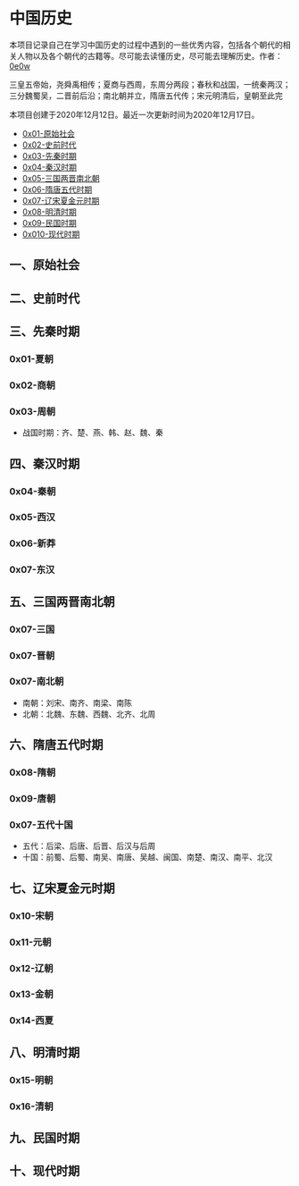 # 中国历史

本项目记录自己在学习中国历史的过程中遇到的一些优秀内容，包括各个朝代的相关人物以及各个朝代的古籍等。尽可能去读懂历史，尽可能去理解历史。作者：[0e0w](https://github.com/0e0w/LearnJava)

三皇五帝始，尧舜禹相传；夏商与西周，东周分两段；春秋和战国，一统秦两汉；三分魏蜀吴，二晋前后沿；南北朝并立，隋唐五代传；宋元明清后，皇朝至此完

本项目创建于2020年12月12日。最近一次更新时间为2020年12月17日。

- [0x01-原始社会]()
- [0x02-史前时代]()
- [0x03-先秦时期]()
- [0x04-秦汉时期]()
- [0x05-三国两晋南北朝]()
- [0x06-隋唐五代时期]()
- [0x07-辽宋夏金元时期]()
- [0x08-明清时期]()
- [0x09-民国时期]()
- [0x010-现代时期]()

## 一、原始社会

## 二、史前时代

## 三、先秦时期

### 0x01-夏朝

### 0x02-商朝

### 0x03-周朝

- 战国时期：齐、楚、燕、韩、赵、魏、秦

## 四、秦汉时期

### 0x04-秦朝

### 0x05-西汉

### 0x06-新莽

### 0x07-东汉

## 五、三国两晋南北朝

### 0x07-三国

### 0x07-晋朝

### 0x07-南北朝

- 南朝：刘宋、南齐、南梁、南陈
- 北朝：北魏、东魏、西魏、北齐、北周

## 六、隋唐五代时期

### 0x08-隋朝

### 0x09-唐朝

### 0x07-五代十国

- 五代：后梁、后唐、后晋、后汉与后周
- 十国：前蜀、后蜀、南吴、南唐、吴越、闽国、南楚、南汉、南平、北汉

## 七、辽宋夏金元时期

### 0x10-宋朝

### 0x11-元朝

### 0x12-辽朝

### 0x13-金朝

### 0x14-西夏

## 八、明清时期

### 0x15-明朝

### 0x16-清朝

## 九、民国时期

## 十、现代时期